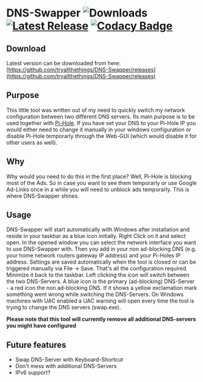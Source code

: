 # DNS-Swapper ![Downloads](https://img.shields.io/github/downloads/tryallthethings/DNS-Swapper/total.svg?style=flat) [![Latest Release](https://img.shields.io/github/v/release/tryallthethings/DNS-Swapper.svg?logo=github)](https://github.com/tryallthethings/DNS-Swapper/releases) [![Codacy Badge](https://api.codacy.com/project/badge/Grade/5330da13535947d08c117112066f3407)](https://app.codacy.com/manual/tryallthethings/DNS-Swapper?utm_source=github.com&utm_medium=referral&utm_content=tryallthethings/DNS-Swapper&utm_campaign=Badge_Grade_Dashboard)

## Download
Latest version can be downloaded from here: [https://github.com/tryallthethings/DNS-Swapper/releases](https://github.com/tryallthethings/DNS-Swapper/releases)
## Purpose
This little tool was written out of my need to quickly switch my network configuration between two different DNS servers.
Its main purpose is to be used together with [Pi-Hole](https://pi-hole.net). If you have set your DNS to your Pi-Hole IP you would either need to change it manually in your windows configuration or disable Pi-Hole temporarly through the Web-GUI (which would disable it for other users as well).

## Why
Why would you need to do this in the first place? Well, Pi-Hole is blocking most of the Ads. So in case you want to see them temporarly or use Google Ad-Links once in a while you will need to unblock ads temporarly. This is where DNS-Swapper shines.

## Usage
DNS-Swapper will start automatically with Windows after installation and reside in your taskbar as a blue icon initially. Right Click on it and select open. In the opened window you can select the network interface you want to use DNS-Swapper with. Then you add in your non ad-blocking DNS (e.g. your home network routers gateway IP address) and your Pi-Holes IP address. Settings are saved automatically when the tool is closed or can be triggered manually via File -> Save.
That's all the configuration required. Minimize it back to the taskbar. Left clicking the icon will switch between the two DNS-Servers. A blue icon is the primary (ad-blocking) DNS-Server - a red icon the non ad-blocking DNS. If it shows a yellow exclamation mark something went wrong while switching the DNS-Servers.
On Windows machines with UAC enabled a UAC warning will open every time the tool is trying to change the DNS servers (swap.exe). 

**Please note that this tool will currently remove all additional DNS-servers you might have configured**

## Future features
-   Swap DNS-Server with Keyboard-Shortcut
-   Don't mess with additional DNS-Servers
-   IPv6 support?
